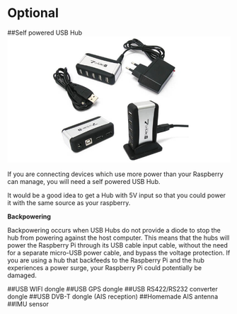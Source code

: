 # Optional
##Self powered USB Hub
![](hub.png)

If you are connecting devices which use more power than your Raspberry can manage, you will need a self powered USB Hub.

It would be a good idea to get a Hub with 5V input so that you could power it with the same source as your raspberry.

**Backpowering**

Backpowering occurs when USB Hubs do not provide a diode to stop the hub from powering against the host computer. This means that the hubs will power the Raspberry Pi through its USB cable input cable, without the need for a separate micro-USB power cable, and bypass the voltage protection. If you are using a hub that backfeeds to the Raspberry Pi and the hub experiences a power surge, your Raspberry Pi could potentially be damaged.

##USB WIFI dongle
##USB GPS dongle
##USB RS422/RS232 converter dongle
##USB DVB-T dongle (AIS reception)
##Homemade AIS antenna
##IMU sensor
